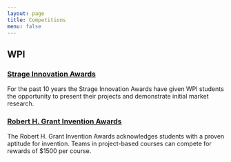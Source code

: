 ```yaml
---
layout: page
title: Competitions
menu: false
---
```


## WPI

### [Strage Innovation Awards](http://www.wpi.edu/offices/cei/strage-awards.html)

For the past 10 years the Strage Innovation Awards have given WPI students the
opportunity to present their projects and demonstrate initial market research.

### [Robert H. Grant Invention Awards](http://www.wpi.edu/offices/cei/grant-awards.html)

The Robert H. Grant Invention Awards acknowledges students with a proven
aptitude for invention. Teams in project-based courses can compete for rewards
of $1500 per course.

